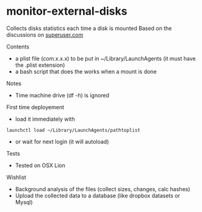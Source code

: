 monitor-external-disks
======================

Collects disks statistics each time a disk is mounted
Based on the discussions on [superuser.com](http://superuser.com/questions/226504/unmount-a-volume-as-soon-as-its-inserted-if-its-name-is-xyz)

Contents
 * a plist file (com.x.x.x) to be put in ~/Library/LaunchAgents (it must have the .plist extension)
 * a bash script that does the works when a mount is done

Notes 
 * Time machine drive (df -h) is ignored

First time deployement

 * load it immediately with 
<pre><code>launchctl load ~/Library/LaunchAgents/pathtoplist</code></pre>
 * or wait for next login (it will autoload)

Tests

 * Tested on OSX Lion

Wishlist
 * Background analysis of the files (collect sizes, changes, calc hashes)
 * Upload the collected data to a database (like dropbox datasets or Mysql)
